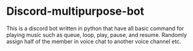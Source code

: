 # Discord-multipurpose-bot
This is a discord bot written in python that have all basic command for playing music such as queue, loop, play, pause, and resume. Randomly assign half of the member in voice chat to another voice channel etc.
